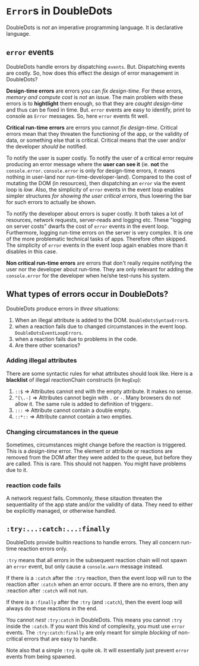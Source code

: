 # `Error`s in DoubleDots

DoubleDots is *not* an imperative programming language. It is declarative language.

## `error` events

DoubleDots handle errors by dispatching `events`. But. Dispatching events are costly. So, how does this effect the design of error management in DoubleDots?

**Design-time errors** are errors you can *fix design-time*. For these errors, *memory and compute cost* is *not* an issue. The main problem with these errors is to **hightlight** them enough, so that they are *caught design-time* and thus can be fixed in time. But. `error` events are easy to identify, print to console as `Error` messages. So, here `error` events fit well.

**Critical run-time errors** are errors you cannot *fix design-time*. Critical errors mean that they threaten the functioning of the app, or the validity of data, or something else that is critical. Critical means that the user and/or the developer *should be* notified.

To notify the user is super costly. To notify the user of a critical error require producing an error message where the **user can see it** (ie. **not** the `console.error`. `console.error` is only for design-time errors, it means nothing in user-land nor run-time-developer-land). Compared to the cost of mutating the DOM (in resources), then dispatching an `error` via the event loop is *low*. Also, the simplicity of `error` events in the event loop enables simpler structures *for showing the user critical errors*, thus lowering the bar for such errors to actually be shown.

To notify the developer about errors is super costly. It both takes a lot of resources, network requests, server-reads and logging etc. These "logging on server costs" dwarfs the cost of `error` events in the event loop. Furthermore, logging run-time errors on the server is very complex. It is one of the more problematic technical tasks of apps. Therefore often skipped. The simplicity of `error` events in the event loop again enables more than it disables in this case.

**Non critical run-time errors** are errors that don't really require notifying the user nor the developer about run-time. They are only relevant for adding the `console.error` for the developer when he/she test-runs his system.

## What types of errors occur in DoubleDots? 

DoubleDots produce errors in *three* situations:
1. When an illegal attribute is added to the DOM. `DoubleDotsSyntaxError`s.
2. when a reaction fails due to changed circumstances in the event loop. `DoubleDotsEventLoopErrors`.
3. when a reaction fails due to problems in the code.
4. Are there other scenarios?

### Adding illegal attributes

There are some syntactic rules for what attributes should look like. Here is a **blacklist** of illegal reactionChain constructs (in `RegExp`):

1. `::$` => Attributes cannot end with the empty attribute. It makes no sense.
2. `^[\.-]` => Attributes cannot begin with `.` or `-`. Many browsers do not allow it. The same rule is added to definition of triggers:.
3. `:::` => Attribute cannot contain a double empty.
4. `::*::` => Attribute cannot contain a two empties.

### Changing circumstances in the queue

Sometimes, circumstances might change before the reaction is triggered. This is a *design-time* error. The element or attribute or reactions are removed from the DOM after they were added to the queue, but before they are called. This is rare. This should not happen. You might have problems due to it.

### reaction code fails

A network request fails. Commonly, these sitaution threaten the sequentiality of the app state and/or the validity of data. They need to either be explicitly managed, or otherwise handled.


## `:try:...:catch:...:finally`

DoubleDots provide builtin reactions to handle errors. They all concern run-time reaction errors only.

`:try` means that all errors in the subsequent reaction chain will not spawn an `error` event, but only cause a `console.warn` message instead.

If there is a `:catch` after the `:try` reaction, then the event loop will run to the reaction after `:catch` when an error occurs. If there are no errors, then any :reaction after `:catch` will not run.

If there is a `:finally` after the `:try` (and `:catch`), then the event loop will always do those reactions in the end.

You cannot *nest* `:try:catch` in DoubleDots. This means you cannot `:try` inside the `:catch`. If you want this kind of complexity, you must use `error` events. The `:try:catch:finally` are only meant for simple *blocking* of non-critical errors that are easy to handle.

Note also that a simple `:try` is quite ok. It will essentially just prevent `error` events from being spawned.